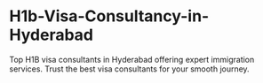# H1b-Visa-Consultancy-in-Hyderabad
Top H1B visa consultants in Hyderabad offering expert immigration services. Trust the best visa consultants for your smooth journey.
